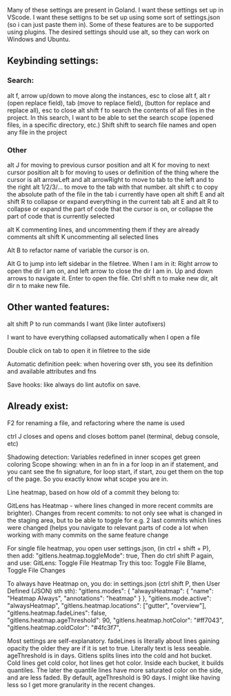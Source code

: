 

Many of these settings are present in Goland. I want these settings set up in VScode.
I want these settigns to be set up using some sort of settings.json (so i can just paste them in).
Some of these features are to be supported using plugins.
The desired settings should use alt, so they can work on Windows and Ubuntu.



## Keybinding settings:

### Search:
alt f, arrow up/down to move along the instances, esc to close
alt f, alt r (open replace field), tab (move to replace field), (button for replace and replace all), esc to close
alt shift f to search the contents of all files in the project. In this search, I want to be able to set the search scope (opened files, in a specific directory, etc.)
Shift shift to search file names and open any file in the project

### Other
alt J for moving to previous cursor position
and alt K   for moving to next cursor position
alt b for moving to uses or definition of the thing where the cursor is
alt arrowLeft and alt arrowRight to move to tab to the left and to the right
alt 1/2/3/... to move to the tab with that number.
alt shift c to copy the absolute path of the file in the tab i currently have open
alt shift E and alt shift R to collapse or expand everything in the current tab
alt E and alt R to collapse or expand the part of code that the cursor is on, or collapse the part of code that is currently selected


alt K  commenting lines, and uncommenting them if they are already comments
alt shift K uncommenting all selected lines

Alt B to refactor name of variable the cursor is on.

Alt G to jump into left sidebar in the filetree.
When I am in it:
Right arrow to open the dir I am on, and left arrow to close the dir I am in. Up and down arrows to navigate it.
Enter to open the file. 
Ctrl shift n to make new dir, alt dir n to make new file.




## Other wanted features:

alt shift P to run commands I want (like linter autofixers)

I want to have everything collapsed automatically when I open a file

Double click on tab to open it in filetree to the side

Automatic definition peek: when hovering over sth, you see its definition and available attributes and fns


Save hooks: like always do lint autofix on save.




## Already exist:

F2 for renaming a file, and refactoring where the name is used

ctrl J closes and opens and closes bottom panel (terminal, debug console, etc)


Shadowing detection: Variables redefined in inner scopes get green coloring
Scope showing: when in an fn in a for loop in an if statement, and you cant see the fn signature, for loop start, if start, zou get them on the top of the page. So you exactly know what scope you are in.




Line heatmap, based on how old of a commit they belong to:

GitLens has Heatmap - where lines changed in more recent commits are brighter).
Changes from recent commits: to not only see what is changed in the staging area, but to be able to toggle for e.g. 2 last commits which lines were changed (helps you navigate to relevant parts of code a lot when working with many commits on the same feature change

For single file heatmap, you open user settings.json, (in ctrl + shift + P), 
then add:
    "gitlens.heatmap.toggleMode": true,
Then do ctrl shift P again, and use:
GitLens: Toggle File Heatmap
Try this too:  Toggle File Blame, Toggle File Changes

To always have Heatmap on, you do:
in settings.json (ctrl shift P, then User Defined (JSON) sth sth):
    "gitlens.modes": {
        "alwaysHeatmap": {
        "name": "Heatmap Always",
        "annotations": "heatmap"
        }
    },
    "gitlens.mode.active": "alwaysHeatmap",
    "gitlens.heatmap.locations": ["gutter", "overview"],
    "gitlens.heatmap.fadeLines": false,  
    "gitlens.heatmap.ageThreshold": 90,
    "gitlens.heatmap.hotColor": "#ff7043",
    "gitlens.heatmap.coldColor": "#4fc3f7",

Most settings are self-explanatory.
fadeLines is literally about lines gaining opacity the older they are if it is set to true. Literally text is less seeable.
ageThreshold is in days. Gitlens splits lines into the cold and hot bucket.
Cold lines get cold color, hot lines get hot color.
Inside each bucket, it builds quantiles.
The later the quantile lines have more saturated color on the side, and are less faded.
By default, ageThreshold is 90 days. I might like having less so I get more granularity in the recent changes.











